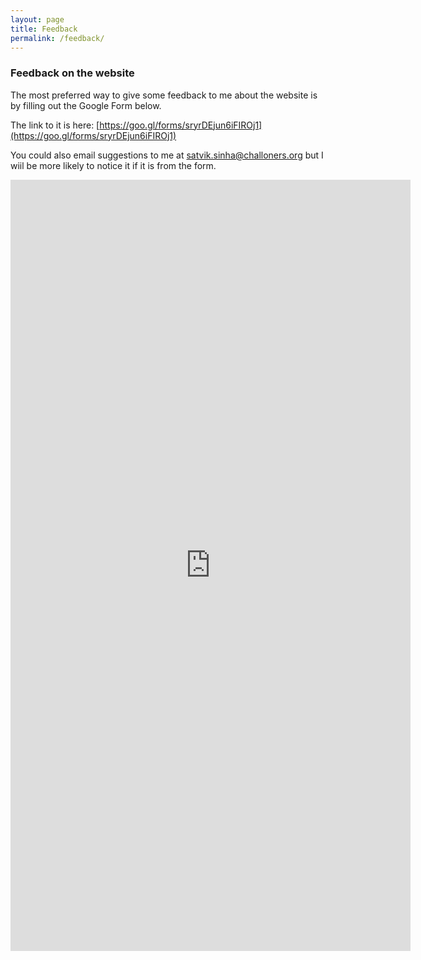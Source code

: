 ```yaml
---
layout: page
title: Feedback
permalink: /feedback/
---
```



### Feedback on the website

The most preferred way to give some feedback to me about the website is by filling out the Google Form below.

The link to it is here: [https://goo.gl/forms/sryrDEjun6iFIROj1](https://goo.gl/forms/sryrDEjun6iFIROj1)

You could also email suggestions to me at [satvik.sinha@challoners.org](mailto:satvik.sinha@challoners.org) but I wiil be more likely to notice it if it is from the form.

<iframe class="form" src="https://docs.google.com/forms/d/e/1FAIpQLScJfPkwDmR-v-jUqTTN1udi_IdoFp1zVQZ77P6B57fenrlq5A/viewform?embedded=true" width="640" height="1234" frameborder="0" marginheight="0" marginwidth="0">Loading...</iframe>
